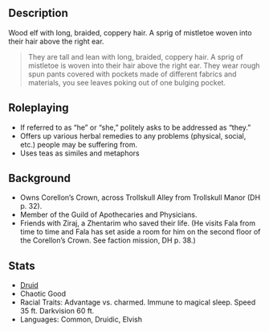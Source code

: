 ## Description

Wood elf with long, braided, coppery hair. A sprig of mistletoe woven into their hair above the right ear.

> They are tall and lean with long, braided, coppery hair. A sprig of mistletoe is woven into their hair above the right ear.  They wear rough spun pants covered with pockets made of different fabrics and materials, you see leaves poking out of one bulging pocket.

## Roleplaying

- If referred to as “he” or “she,” politely asks to be addressed as “they.”
- Offers up various herbal remedies to any problems (physical, social, etc.) people may be suffering from.
- Uses teas as similes and metaphors

## Background

- Owns Corellon’s Crown, across Trollskull Alley from Trollskull Manor (DH p. 32).
- Member of the Guild of Apothecaries and Physicians.
- Friends with Ziraj, a Zhentarim who saved their life. (He visits Fala from time to time and Fala has set aside a room for him on the second floor of the Corellon’s Crown. See faction mission, DH p. 38.)

## Stats

- [Druid](https://www.dndbeyond.com/monsters/druid)
- Chaotic Good
- Racial Traits: Advantage vs. charmed. Immune to magical sleep. Speed 35 ft. Darkvision 60 ft.
- Languages: Common, Druidic, Elvish
